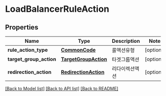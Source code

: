 # LoadBalancerRuleAction

## Properties
Name | Type | Description | Notes
------------ | ------------- | ------------- | -------------
**rule_action_type** | [**CommonCode**](CommonCode.md) | 룰액션유형 | [optional] 
**target_group_action** | [**TargetGroupAction**](TargetGroupAction.md) | 타겟그룹액션 | [optional] 
**redirection_action** | [**RedirectionAction**](RedirectionAction.md) | 리다이렉션액션 | [optional] 

[[Back to Model list]](../README.md#documentation-for-models) [[Back to API list]](../README.md#documentation-for-api-endpoints) [[Back to README]](../README.md)


